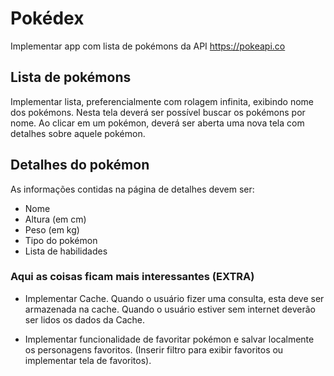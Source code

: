 # Pokédex
Implementar app com lista de pokémons da API https://pokeapi.co

## Lista de pokémons
Implementar lista, preferencialmente com rolagem infinita, exibindo nome dos pokémons.
Nesta tela deverá ser possível buscar os pokémons por nome.
Ao clicar em um pokémon, deverá ser aberta uma nova tela com detalhes sobre aquele pokémon.

## Detalhes do pokémon

As informações contidas na página de detalhes devem ser:

- Nome
- Altura (em cm)
- Peso (em kg)
- Tipo do pokémon
- Lista de habilidades

### Aqui as coisas ficam mais interessantes (EXTRA)

- Implementar Cache. Quando o usuário fizer uma consulta, esta deve ser armazenada na cache. Quando o usuário estiver sem internet deverão ser lidos os dados da Cache.

- Implementar funcionalidade de favoritar pokémon e salvar localmente os personagens favoritos. (Inserir filtro para exibir favoritos ou implementar tela de favoritos). 
